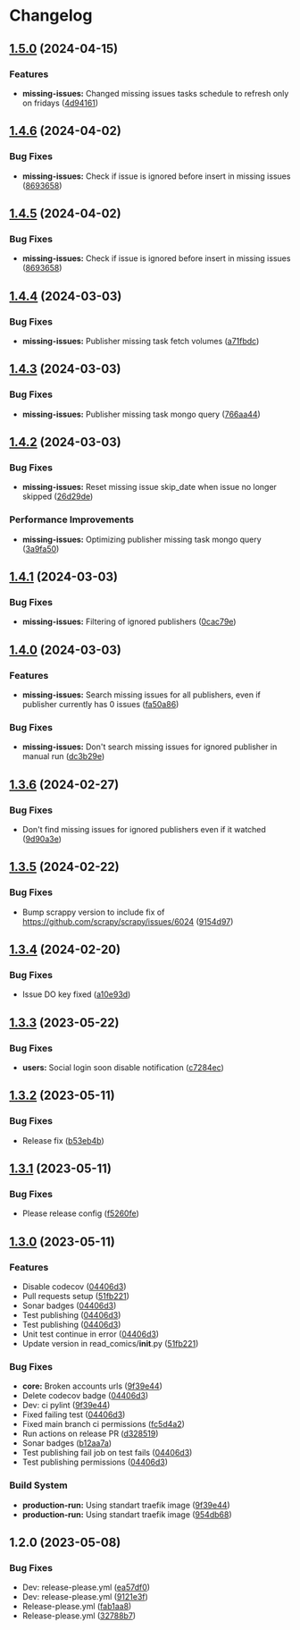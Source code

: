 # Changelog

## [1.5.0](https://github.com/NoNameItem/read-comics/compare/1.4.6...1.5.0) (2024-04-15)


### Features

* **missing-issues:** Changed missing issues tasks schedule to refresh only on fridays ([4d94161](https://github.com/NoNameItem/read-comics/commit/4d9416102ade2b29e41c747e8a5ce4ac7f8b604e))

## [1.4.6](https://github.com/NoNameItem/read-comics/compare/1.4.5...1.4.6) (2024-04-02)


### Bug Fixes

* **missing-issues:** Check if issue is ignored before insert in missing issues ([8693658](https://github.com/NoNameItem/read-comics/commit/869365821c6c3006e5486674bf711210780a8906))

## [1.4.5](https://github.com/NoNameItem/read-comics/compare/1.4.4...1.4.5) (2024-04-02)


### Bug Fixes

* **missing-issues:** Check if issue is ignored before insert in missing issues ([8693658](https://github.com/NoNameItem/read-comics/commit/869365821c6c3006e5486674bf711210780a8906))

## [1.4.4](https://github.com/NoNameItem/read-comics/compare/1.4.3...1.4.4) (2024-03-03)


### Bug Fixes

* **missing-issues:** Publisher missing task fetch volumes ([a71fbdc](https://github.com/NoNameItem/read-comics/commit/a71fbdce46f8d7fdb78b20325195600499e52205))

## [1.4.3](https://github.com/NoNameItem/read-comics/compare/1.4.2...1.4.3) (2024-03-03)


### Bug Fixes

* **missing-issues:** Publisher missing task mongo query ([766aa44](https://github.com/NoNameItem/read-comics/commit/766aa4409bbe648f209d1f252fce24e3ded8ebd8))

## [1.4.2](https://github.com/NoNameItem/read-comics/compare/1.4.1...1.4.2) (2024-03-03)


### Bug Fixes

* **missing-issues:** Reset missing issue skip_date when issue no longer skipped ([26d29de](https://github.com/NoNameItem/read-comics/commit/26d29de00859c0b8b7dd1e64fb4348f30b372562))


### Performance Improvements

* **missing-issues:** Optimizing publisher missing task mongo query ([3a9fa50](https://github.com/NoNameItem/read-comics/commit/3a9fa504b851d93a35117982475e0904d6261e05))

## [1.4.1](https://github.com/NoNameItem/read-comics/compare/1.4.0...1.4.1) (2024-03-03)


### Bug Fixes

* **missing-issues:** Filtering of ignored publishers ([0cac79e](https://github.com/NoNameItem/read-comics/commit/0cac79ea87c5d5da839e1c350863e97f129b3303))

## [1.4.0](https://github.com/NoNameItem/read-comics/compare/1.3.6...1.4.0) (2024-03-03)


### Features

* **missing-issues:** Search missing issues for all publishers, even if publisher currently has 0 issues ([fa50a86](https://github.com/NoNameItem/read-comics/commit/fa50a86ea7d2baea370abd8236ad0285002e30c3))


### Bug Fixes

* **missing-issues:** Don't search missing issues for ignored publisher in manual run ([dc3b29e](https://github.com/NoNameItem/read-comics/commit/dc3b29ecb065a0e2ae65c5eed33896c4b27d98be))

## [1.3.6](https://github.com/NoNameItem/read-comics/compare/1.3.5...1.3.6) (2024-02-27)


### Bug Fixes

* Don't find missing issues for ignored publishers even if it watched ([9d90a3e](https://github.com/NoNameItem/read-comics/commit/9d90a3efa96732996a7b3da27f80be25ebf1ec54))

## [1.3.5](https://github.com/NoNameItem/read-comics/compare/1.3.4...1.3.5) (2024-02-22)


### Bug Fixes

* Bump scrappy version to include fix of https://github.com/scrapy/scrapy/issues/6024 ([9154d97](https://github.com/NoNameItem/read-comics/commit/9154d9756f4481f4e38ced12cec5e042ef89c963))

## [1.3.4](https://github.com/NoNameItem/read-comics/compare/1.3.3...1.3.4) (2024-02-20)


### Bug Fixes

* Issue DO key fixed ([a10e93d](https://github.com/NoNameItem/read-comics/commit/a10e93dde76da1071816c64e3a6e2484e33a4b6e))

## [1.3.3](https://github.com/NoNameItem/read-comics/compare/1.3.2...1.3.3) (2023-05-22)


### Bug Fixes

* **users:** Social login soon disable notification ([c7284ec](https://github.com/NoNameItem/read-comics/commit/c7284ec641af4a6b850ad0ba351d63264d44a11b))

## [1.3.2](https://github.com/NoNameItem/read-comics/compare/1.3.1...1.3.2) (2023-05-11)


### Bug Fixes

* Release fix ([b53eb4b](https://github.com/NoNameItem/read-comics/commit/b53eb4b8b0ad390691406d9e46b5ceb9cdd554e2))

## [1.3.1](https://github.com/NoNameItem/read-comics/compare/v1.3.0...1.3.1) (2023-05-11)


### Bug Fixes

* Please release config ([f5260fe](https://github.com/NoNameItem/read-comics/commit/f5260fe302bdd64c4f2516dd071c1d0a83d59e1c))

## [1.3.0](https://github.com/NoNameItem/read-comics/compare/v1.2.0...v1.3.0) (2023-05-11)


### Features

* Disable codecov ([04406d3](https://github.com/NoNameItem/read-comics/commit/04406d3714b1a35edf4917d280d83cfb5875294b))
* Pull requests setup ([51fb221](https://github.com/NoNameItem/read-comics/commit/51fb221684510bb33e5bc3cdace529bc569c274d))
* Sonar badges ([04406d3](https://github.com/NoNameItem/read-comics/commit/04406d3714b1a35edf4917d280d83cfb5875294b))
* Test publishing ([04406d3](https://github.com/NoNameItem/read-comics/commit/04406d3714b1a35edf4917d280d83cfb5875294b))
* Test publishing ([04406d3](https://github.com/NoNameItem/read-comics/commit/04406d3714b1a35edf4917d280d83cfb5875294b))
* Unit test continue in error ([04406d3](https://github.com/NoNameItem/read-comics/commit/04406d3714b1a35edf4917d280d83cfb5875294b))
* Update version in read_comics/__init__.py ([51fb221](https://github.com/NoNameItem/read-comics/commit/51fb221684510bb33e5bc3cdace529bc569c274d))


### Bug Fixes

* **core:** Broken accounts urls ([9f39e44](https://github.com/NoNameItem/read-comics/commit/9f39e44b07aba549104557a337cf9199e8933b0d))
* Delete codecov badge ([04406d3](https://github.com/NoNameItem/read-comics/commit/04406d3714b1a35edf4917d280d83cfb5875294b))
* Dev: ci pylint ([9f39e44](https://github.com/NoNameItem/read-comics/commit/9f39e44b07aba549104557a337cf9199e8933b0d))
* Fixed failing test ([04406d3](https://github.com/NoNameItem/read-comics/commit/04406d3714b1a35edf4917d280d83cfb5875294b))
* Fixed main branch ci permissions ([fc5d4a2](https://github.com/NoNameItem/read-comics/commit/fc5d4a2e0dd29d8d1458fdfef9930a181d811b22))
* Run actions on release PR ([d328519](https://github.com/NoNameItem/read-comics/commit/d328519b43f4252478fabd69a4eec695dd73258c))
* Sonar badges ([b12aa7a](https://github.com/NoNameItem/read-comics/commit/b12aa7a648596c14b1a637c20e841e121de9f91e))
* Test publishing fail job on test fails ([04406d3](https://github.com/NoNameItem/read-comics/commit/04406d3714b1a35edf4917d280d83cfb5875294b))
* Test publishing permissions ([04406d3](https://github.com/NoNameItem/read-comics/commit/04406d3714b1a35edf4917d280d83cfb5875294b))


### Build System

* **production-run:** Using standart traefik image ([9f39e44](https://github.com/NoNameItem/read-comics/commit/9f39e44b07aba549104557a337cf9199e8933b0d))
* **production-run:** Using standart traefik image ([954db68](https://github.com/NoNameItem/read-comics/commit/954db6844c311439ae31b856a38b8823e2e19541))

## 1.2.0 (2023-05-08)


### Bug Fixes

* Dev: release-please.yml ([ea57df0](https://github.com/NoNameItem/read-comics/commit/ea57df0d5a132dd26e3439025b9db81e1123f350))
* Dev: release-please.yml ([9121e3f](https://github.com/NoNameItem/read-comics/commit/9121e3fded1d3849095b2bf19edaf4779f23f336))
* Release-please.yml ([fab1aa8](https://github.com/NoNameItem/read-comics/commit/fab1aa88c9624a321ab2ddf52377dbfaa321a233))
* Release-please.yml ([32788b7](https://github.com/NoNameItem/read-comics/commit/32788b7fad6feb0d2b2a8e4df05f5edd7eff01a4))
